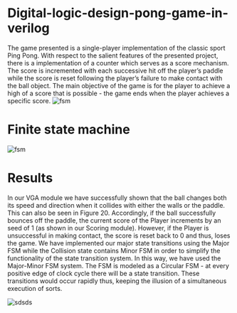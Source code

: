 # Digital-logic-design-pong-game-in-verilog
The game presented is a single-player implementation of the classic sport Ping Pong. With respect to the salient
features of the presented project, there is a implementation of a counter which serves as a score mechanism.
The score is incremented with each successive hit off the player’s paddle while the score is reset following the
player’s failure to make contact with the ball object. The main objective of the game is for the player to achieve a
high of a score that is possible - the game ends when the player achieves a specific score.
![fsm](https://user-images.githubusercontent.com/62338143/211174461-50f7e18e-1ccc-498d-a85a-c259139b2de0.png)


# Finite state machine 
![fsm](https://user-images.githubusercontent.com/62338143/211174416-d2e1859b-457d-4dbd-b756-079f77633492.png)


# Results
In our VGA module we have successfully shown that the ball changes both its speed and direction when it
collides with either the walls or the paddle. This can also be seen in Figure 20. Accordingly, if the ball successfully
bounces off the paddle, the current score of the Player increments by an seed of 1 (as shown in our Scoring
module). However, if the Player is unsuccessful in making contact, the score is reset back to 0 and thus, loses
the game. We have implemented our major state transitions using the Major FSM while the Collision state
contains Minor FSM in order to simplify the functionality of the state transition system. In this way, we have used
the Major-Minor FSM system.
The FSM is modeled as a Circular FSM - at every positive edge of clock cycle there will be a state transition.
These transitions would occur rapidly thus, keeping the illusion of a simultaneous execution of sorts.


![sdsds](https://user-images.githubusercontent.com/62338143/211174412-06f7db74-d9be-4ebe-9c19-226c1b7a33f6.png)
